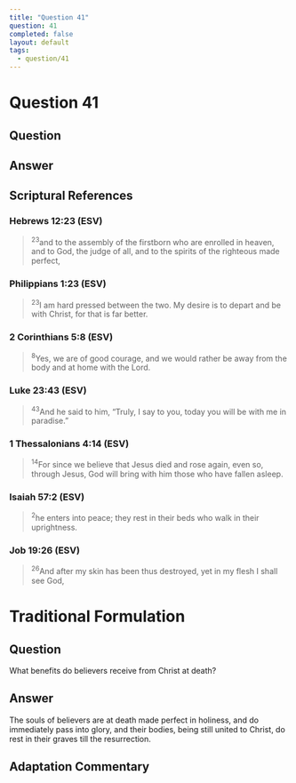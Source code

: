 ```yaml
---
title: "Question 41"
question: 41
completed: false
layout: default
tags:
  - question/41
---
```

# Question 41

## Question


## Answer


## Scriptural References
### Hebrews 12:23 (ESV)
> <sup>23</sup>and to the assembly of the firstborn who are enrolled in heaven, and to God, the judge of all, and to the spirits of the righteous made perfect,

### Philippians 1:23 (ESV)
> <sup>23</sup>I am hard pressed between the two. My desire is to depart and be with Christ, for that is far better.

### 2 Corinthians 5:8 (ESV)
> <sup>8</sup>Yes, we are of good courage, and we would rather be away from the body and at home with the Lord.

### Luke 23:43 (ESV)
> <sup>43</sup>And he said to him, “Truly, I say to you, today you will be with me in paradise.”

### 1 Thessalonians 4:14 (ESV)
> <sup>14</sup>For since we believe that Jesus died and rose again, even so, through Jesus, God will bring with him those who have fallen asleep.

### Isaiah 57:2 (ESV)
> <sup>2</sup>he enters into peace; they rest in their beds who walk in their uprightness.

### Job 19:26 (ESV)
> <sup>26</sup>And after my skin has been thus destroyed, yet in my flesh I shall see God,

# Traditional Formulation
## Question
What benefits do believers receive from Christ at death?

## Answer
The souls of believers are at death made perfect in holiness, and do immediately pass into glory, and their bodies, being still united to Christ, do rest in their graves till the resurrection.

## Adaptation Commentary
